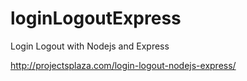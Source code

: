 # loginLogoutExpress
 Login Logout with Nodejs and Express

http://projectsplaza.com/login-logout-nodejs-express/